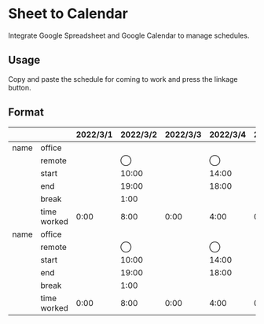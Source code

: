 # Sheet to Calendar
Integrate Google Spreadsheet and Google Calendar to manage schedules.

## Usage
Copy and paste the schedule for coming to work and press the linkage button.

## Format

| | |2022/3/1|2022/3/2|2022/3/3|2022/3/4|2022/3/5|2022/3/6|2022/3/7|2022/3/8|2022/3/9|2022/3/10|2022/3/11|2022/3/12|2022/3/13|2022/3/14|2022/3/15|2022/3/16|2022/3/17|2022/3/18|2022/3/19|2022/3/20|2022/3/21|2022/3/22|2022/3/23|2022/3/24|2022/3/25|2022/3/26|2022/3/27|2022/3/28|2022/3/29|2022/3/30|2022/3/31| | |
|:----|:----|:----|:----|:----|:----|:----|:----|:----|:----|:----|:----|:----|:----|:----|:----|:----|:----|:----|:----|:----|:----|:----|:----|:----|:----|:----|:----|:----|:----|:----|:----|:----|:----|:----|
|name|office| | | | | | | |◯| | | | | | |◯| | |◯| | | |◯|◯| | | | | | |◯| |total|6.00|
| |remote| |◯| |◯| | | | | |◯| | | | | |◯| | | | | | | | |◯| | | | | | |total|5.00|
| |start| |10:00| |14:00| | | |10:00| |14:00| | | | |10:00|14:00| |12:30| | | |10:00|10:00| |14:00| | | | |10:00| | | |
| |end| |19:00| |18:00| | | |19:00| |18:00| | | | |19:00|18:00| |19:00| | | |19:00|17:00| |18:00| | | | |19:00| | | |
| |break| |1:00| | | | | |1:00| | | | | | |1:00| | |0:45| | | |1:00|0:45| | | | | | |1:00| | | |
| |time worked|0:00|8:00|0:00|4:00|0:00|0:00|0:00|8:00|0:00|4:00|0:00|0:00|0:00|0:00|8:00|4:00|0:00|5:45|0:00|0:00|0:00|8:00|6:15|0:00|4:00|0:00|0:00|0:00|0:00|8:00|0:00|total|68.00|
|name|office| | | | | | | |◯| | | | | | |◯| | |◯| | | |◯|◯| | | | | | |◯| |total|6.00|
| |remote| |◯| |◯| | | | | |◯| | | | | |◯| | | | | | | | |◯| | | | | | |total|5.00|
| |start| |10:00| |14:00| | | |10:00| |14:00| | | | |10:00|14:00| |12:30| | | |10:00|10:00| |14:00| | | | |10:00| | | |
| |end| |19:00| |18:00| | | |19:00| |18:00| | | | |19:00|18:00| |19:00| | | |19:00|17:00| |18:00| | | | |19:00| | | |
| |break| |1:00| | | | | |1:00| | | | | | |1:00| | |0:45| | | |1:00|0:45| | | | | | |1:00| | | |
| |time worked|0:00|8:00|0:00|4:00|0:00|0:00|0:00|8:00|0:00|4:00|0:00|0:00|0:00|0:00|8:00|4:00|0:00|5:45|0:00|0:00|0:00|8:00|6:15|0:00|4:00|0:00|0:00|0:00|0:00|8:00|0:00|total|68.00|

